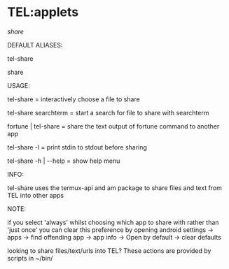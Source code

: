 # TEL:applets

_share_

DEFAULT ALIASES:

tel-share

share


USAGE:

tel-share		= interactively choose a file to share 

tel-share searchterm	= start a search for file to share with searchterm

fortune | tel-share 	= share the text output of fortune command to another app

tel-share -l		= print stdin to stdout before sharing

tel-share -h | --help 	= show help menu

INFO:

tel-share uses the termux-api and am package to share files and text from TEL into other apps

NOTE:

if you select 'always' whilst choosing which app to share with rather than 'just once' you can clear this preference by opening android settings -> apps -> find offending app -> app info -> Open by default -> clear defaults 

looking to share files/text/urls into TEL? These actions are provided by scripts in ~/bin/
